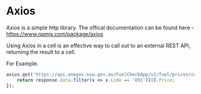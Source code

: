 # Axios

Axios is a simple http library. The offical documentation can be found here - <a href="https://www.npmjs.com/package/axios">https://www.npmjs.com/package/axios</a>

Using Axios in a cell is an effective way to call out to an external REST API, returning the result to a cell.

For Example.

```JavaScript
axios.get('https://api.onegov.nsw.gov.au/FuelCheckApp/v1/fuel/prices/currenttrend').then(response => {
    return response.data.filter(x => x.Code == 'U91')[0].Price;
});
```
